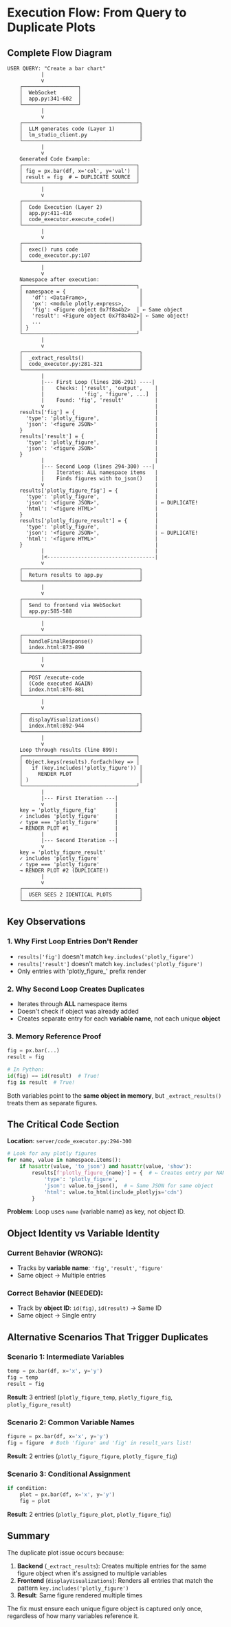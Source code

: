 # Execution Flow: From Query to Duplicate Plots

## Complete Flow Diagram

```
USER QUERY: "Create a bar chart"
           |
           v
    ┌──────────────────┐
    │  WebSocket       │
    │  app.py:341-602  │
    └──────────────────┘
           |
           v
    ┌──────────────────────────────────────┐
    │  LLM generates code (Layer 1)        │
    │  lm_studio_client.py                 │
    └──────────────────────────────────────┘
           |
           v
    Generated Code Example:
    ┌─────────────────────────────────────┐
    │ fig = px.bar(df, x='col', y='val')  │
    │ result = fig  # ← DUPLICATE SOURCE  │
    └─────────────────────────────────────┘
           |
           v
    ┌──────────────────────────────────────┐
    │  Code Execution (Layer 2)            │
    │  app.py:411-416                      │
    │  code_executor.execute_code()        │
    └──────────────────────────────────────┘
           |
           v
    ┌──────────────────────────────────────┐
    │  exec() runs code                    │
    │  code_executor.py:107                │
    └──────────────────────────────────────┘
           |
           v
    Namespace after execution:
    ┌─────────────────────────────────────┐
    │ namespace = {                        │
    │   'df': <DataFrame>,                 │
    │   'px': <module plotly.express>,     │
    │   'fig': <Figure object 0x7f8a4b2>  │ ← Same object
    │   'result': <Figure object 0x7f8a4b2>│ ← Same object!
    │   ...                                │
    │ }                                    │
    └─────────────────────────────────────┘
           |
           v
    ┌──────────────────────────────────────┐
    │  _extract_results()                  │
    │  code_executor.py:281-321            │
    └──────────────────────────────────────┘
           |
           |--- First Loop (lines 286-291) ----|
           |    Checks: ['result', 'output',    |
           |             'fig', 'figure', ...]  |
           |    Found: 'fig', 'result'          |
           v                                    |
    results['fig'] = {                          |
      'type': 'plotly_figure',                  |
      'json': '<figure JSON>'                   |
    }                                           |
    results['result'] = {                       |
      'type': 'plotly_figure',                  |
      'json': '<figure JSON>'                   |
    }                                           |
           |                                    |
           |--- Second Loop (lines 294-300) ---|
           |    Iterates: ALL namespace items   |
           |    Finds figures with to_json()    |
           v                                    |
    results['plotly_figure_fig'] = {            |
      'type': 'plotly_figure',                  |
      'json': '<figure JSON>',                  | ← DUPLICATE!
      'html': '<figure HTML>'                   |
    }                                           |
    results['plotly_figure_result'] = {         |
      'type': 'plotly_figure',                  |
      'json': '<figure JSON>',                  | ← DUPLICATE!
      'html': '<figure HTML>'                   |
    }                                           |
           |                                    |
           |<-----------------------------------|
           v
    ┌──────────────────────────────────────┐
    │  Return results to app.py            │
    └──────────────────────────────────────┘
           |
           v
    ┌──────────────────────────────────────┐
    │  Send to frontend via WebSocket      │
    │  app.py:585-588                      │
    └──────────────────────────────────────┘
           |
           v
    ┌──────────────────────────────────────┐
    │  handleFinalResponse()               │
    │  index.html:873-890                  │
    └──────────────────────────────────────┘
           |
           v
    ┌──────────────────────────────────────┐
    │  POST /execute-code                  │
    │  (Code executed AGAIN)               │
    │  index.html:876-881                  │
    └──────────────────────────────────────┘
           |
           v
    ┌──────────────────────────────────────┐
    │  displayVisualizations()             │
    │  index.html:892-944                  │
    └──────────────────────────────────────┘
           |
           v
    Loop through results (line 899):
    ┌─────────────────────────────────────┐
    │ Object.keys(results).forEach(key => │
    │   if (key.includes('plotly_figure')) │
    │     RENDER PLOT                      │
    │ )                                    │
    └─────────────────────────────────────┘
           |
           |--- First Iteration ---|
           v                       |
    key = 'plotly_figure_fig'      |
    ✓ includes 'plotly_figure'     |
    ✓ type === 'plotly_figure'     |
    → RENDER PLOT #1               |
           |                       |
           |--- Second Iteration --|
           v
    key = 'plotly_figure_result'
    ✓ includes 'plotly_figure'
    ✓ type === 'plotly_figure'
    → RENDER PLOT #2 (DUPLICATE!)
           |
           v
    ┌──────────────────────────────────────┐
    │  USER SEES 2 IDENTICAL PLOTS         │
    └──────────────────────────────────────┘
```

## Key Observations

### 1. Why First Loop Entries Don't Render
- `results['fig']` doesn't match `key.includes('plotly_figure')`
- `results['result']` doesn't match `key.includes('plotly_figure')`
- Only entries with 'plotly_figure_' prefix render

### 2. Why Second Loop Creates Duplicates
- Iterates through **ALL** namespace items
- Doesn't check if object was already added
- Creates separate entry for each **variable name**, not each unique **object**

### 3. Memory Reference Proof
```python
fig = px.bar(...)
result = fig

# In Python:
id(fig) == id(result)  # True!
fig is result  # True!
```
Both variables point to the **same object in memory**, but `_extract_results()` treats them as separate figures.

## The Critical Code Section

**Location**: `server/code_executor.py:294-300`

```python
# Look for any plotly figures
for name, value in namespace.items():
    if hasattr(value, 'to_json') and hasattr(value, 'show'):
        results[f'plotly_figure_{name}'] = {  # ← Creates entry per NAME
            'type': 'plotly_figure',
            'json': value.to_json(),  # ← Same JSON for same object
            'html': value.to_html(include_plotlyjs='cdn')
        }
```

**Problem**: Loop uses `name` (variable name) as key, not object ID.

## Object Identity vs Variable Identity

### Current Behavior (WRONG):
- Tracks by **variable name**: `'fig'`, `'result'`, `'figure'`
- Same object → Multiple entries

### Correct Behavior (NEEDED):
- Track by **object ID**: `id(fig)`, `id(result)` → Same ID
- Same object → Single entry

## Alternative Scenarios That Trigger Duplicates

### Scenario 1: Intermediate Variables
```python
temp = px.bar(df, x='x', y='y')
fig = temp
result = fig
```
**Result**: 3 entries! (`plotly_figure_temp`, `plotly_figure_fig`, `plotly_figure_result`)

### Scenario 2: Common Variable Names
```python
figure = px.bar(df, x='x', y='y')
fig = figure  # Both 'figure' and 'fig' in result_vars list!
```
**Result**: 2 entries (`plotly_figure_figure`, `plotly_figure_fig`)

### Scenario 3: Conditional Assignment
```python
if condition:
    plot = px.bar(df, x='x', y='y')
    fig = plot
```
**Result**: 2 entries (`plotly_figure_plot`, `plotly_figure_fig`)

## Summary

The duplicate plot issue occurs because:

1. **Backend** (`_extract_results`): Creates multiple entries for the same figure object when it's assigned to multiple variables
2. **Frontend** (`displayVisualizations`): Renders all entries that match the pattern `key.includes('plotly_figure')`
3. **Result**: Same figure rendered multiple times

The fix must ensure each unique figure object is captured only once, regardless of how many variables reference it.
